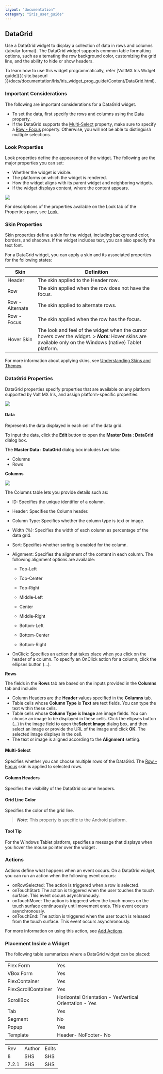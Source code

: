 ```yaml
---
layout: "documentation"
category: "iris_user_guide"
---
```

                           


DataGrid
--------

Use a DataGrid widget to display a collection of data in rows and columns (tabular format). The DataGrid widget supports common table formatting options, such as alternating the row background color, customizing the grid line, and the ability to hide or show headers.

To learn how to use this widget programmatically, refer [VoltMX Iris Widget guide]({{ site.baseurl }}/docs/documentation/Iris/iris_widget_prog_guide/Content/DataGrid.html).

### Important Considerations

The following are important considerations for a DataGrid widget.

*   To set the data, first specify the rows and columns using the [Data](#data) property.
*   If the DataGrid supports the [Multi-Select](#multi-select) property, make sure to specify a [Row - Focus](#multi-select) property. Otherwise, you will not be able to distinguish multiple selections.
    

### Look Properties

Look properties define the appearance of the widget. The following are the major properties you can set:

*   Whether the widget is visible.
*   The platforms on which the widget is rendered.
*   How the widget aligns with its parent widget and neighboring widgets.
*   If the widget displays content, where the content appears.

![](Resources/Images/DataGrid.png)

For descriptions of the properties available on the Look tab of the Properties pane, see [Look](Look.html#Flex).

### Skin Properties

Skin properties define a skin for the widget, including background color, borders, and shadows. If the widget includes text, you can also specify the text font.

For a DataGrid widget, you can apply a skin and its associated properties for the following states:

  
| Skin | Definition |
| --- | --- |
| Header | The skin applied to the Header row. |
| Row | The skin applied when the row does not have the focus. |
| Row - Alternate | The skin applied to alternate rows. |
| Row - Focus | The skin applied when the row has the focus. |
| Hover Skin | The look and feel of the widget when the cursor hovers over the widget. > **_Note:_** Hover skins are available only on the Windows (native) Tablet platform. |

For more information about applying skins, see [Understanding Skins and Themes](Customizing_the_Look_and_Feel_with_Skins.html).

### DataGrid Properties

DataGrid properties specify properties that are available on any platform supported by Volt MX Iris, and assign platform-specific properties.

![](Resources/Images/dataguide_wsp.png)

#### Data

Represents the data displayed in each cell of the data grid.

To input the data, click the **Edit** button to open the **Master Data : DataGrid** dialog box.

The **Master Data : DataGrid** dialog box includes two tabs:

*   Columns
*   Rows

**Columns**

![](Resources/Images/dataGrid_col_692x256.png)

The Columns table lets you provide details such as:

*   ID: Specifies the unique identifier of a column.
*   Header: Specifies the Column header.
*   Column Type: Specifies whether the column type is text or image.
*   Width (%): Specifies the width of each column as percentage of the data grid.
*   Sort: Specifies whether sorting is enabled for the column.
*   Alignment: Specifies the alignment of the content in each column. The following alignment options are available:
    *   Top-Left
        
    *   Top-Center
    *   Top-Right
    *   Middle-Left
    *   Center
        
    *   Middle-Right
    *   Bottom-Left
    *   Bottom-Center
        
    *   Bottom-Right
        
*   OnClick: Specifies an action that takes place when you click on the header of a column. To specify an OnClick action for a column, click the ellipses button (...).

**Rows**

The fields in the **Rows** tab are based on the inputs provided in the **Columns** tab and include:

*   Column Headers are the **Header** values specified in the **Columns** tab.
*   Table cells whose **Column Type** is **Text** are text fields. You can type the text within these cells.
*   Table cells whose **Column Type** is **Image** are image fields. You can choose an image to be displayed in these cells. Click the ellipses button (...) in the image field to open the**Select Image** dialog box, and then select an image or provide the URL of the image and click **OK**. The selected image displays in the cell.
*   The text or image is aligned according to the **Alignment** setting.

#### Multi-Select

Specifies whether you can choose multiple rows of the DataGird. The [Row - Focus](#Specifies) skin is applied to selected rows.

#### Column Headers

Specifies the visibility of the DataGrid column headers.

#### Grid Line Color

Specifies the color of the grid line.

> **_Note:_** This property is specific to the Android platform.

#### Tool Tip

For the Windows Tablet platform, specifies a message that displays when you hover the mouse pointer over the widget .

### Actions

Actions define what happens when an event occurs. On a DataGrid widget, you can run an action when the following event occurs:

*   onRowSelected: The action is triggered when a row is selected.
*   onTouchStart: The action is triggered when the user touches the touch surface. This event occurs asynchronously.
*   onTouchMove: The action is triggered when the touch moves on the touch surface continuously until movement ends. This event occurs asynchronously.
*   onTouchEnd: The action is triggered when the user touch is released from the touch surface. This event occurs asynchronously.

For more information on using this action, see [Add Actions](working_with_Action_Editor.html).

### Placement Inside a Widget

The following table summarizes where a DataGrid widget can be placed:

<table style="mc-table-style: url('Resources/TableStyles/Basic.css');" class="TableStyle-Basic" cellspacing="0"><colgroup><col class="TableStyle-Basic-Column-Column1"> <col class="TableStyle-Basic-Column-Column1"></colgroup><tbody><tr class="TableStyle-Basic-Body-Body1"><td class="TableStyle-Basic-BodyE-Column1-Body1">Flex Form</td><td class="TableStyle-Basic-BodyD-Column1-Body1">Yes</td></tr><tr class="TableStyle-Basic-Body-Body1"><td class="TableStyle-Basic-BodyE-Column1-Body1">VBox Form</td><td class="TableStyle-Basic-BodyD-Column1-Body1">Yes</td></tr><tr class="TableStyle-Basic-Body-Body1"><td class="TableStyle-Basic-BodyE-Column1-Body1">FlexContainer</td><td class="TableStyle-Basic-BodyD-Column1-Body1">Yes</td></tr><tr class="TableStyle-Basic-Body-Body1"><td class="TableStyle-Basic-BodyE-Column1-Body1">FlexScrollContainer</td><td class="TableStyle-Basic-BodyD-Column1-Body1">Yes</td></tr><tr class="TableStyle-Basic-Body-Body1"><td class="TableStyle-Basic-BodyE-Column1-Body1">ScrollBox</td><td class="TableStyle-Basic-BodyD-Column1-Body1">Horizontal Orientation - YesVertical Orientation - Yes</td></tr><tr class="TableStyle-Basic-Body-Body1"><td class="TableStyle-Basic-BodyE-Column1-Body1">Tab</td><td class="TableStyle-Basic-BodyD-Column1-Body1">Yes</td></tr><tr class="TableStyle-Basic-Body-Body1"><td class="TableStyle-Basic-BodyE-Column1-Body1">Segment</td><td class="TableStyle-Basic-BodyD-Column1-Body1">No</td></tr><tr class="TableStyle-Basic-Body-Body1"><td class="TableStyle-Basic-BodyE-Column1-Body1">Popup</td><td class="TableStyle-Basic-BodyD-Column1-Body1">Yes</td></tr><tr class="TableStyle-Basic-Body-Body1"><td class="TableStyle-Basic-BodyB-Column1-Body1">Template&nbsp;</td><td class="TableStyle-Basic-BodyA-Column1-Body1">Header- NoFooter- No</td></tr></tbody></table>

<table style="margin-left: 0;margin-right: auto;mc-table-style: url('Resources/TableStyles/RevisionTable.css');" class="TableStyle-RevisionTable" cellspacing="0" data-mc-conditions="Default.HTML5 Only"><colgroup><col class="TableStyle-RevisionTable-Column-Column1" style="width: 26px;"> <col class="TableStyle-RevisionTable-Column-Column1"> <col class="TableStyle-RevisionTable-Column-Column1"></colgroup><tbody><tr class="TableStyle-RevisionTable-Body-Body1"><td class="TableStyle-RevisionTable-BodyE-Column1-Body1" data-mc-conditions="Default.HTML5 Only">Rev</td><td class="TableStyle-RevisionTable-BodyE-Column1-Body1" data-mc-conditions="Default.HTML5 Only">Author</td><td class="TableStyle-RevisionTable-BodyD-Column1-Body1" data-mc-conditions="Default.HTML5 Only">Edits</td></tr><tr class="TableStyle-RevisionTable-Body-Body1"><td class="TableStyle-RevisionTable-BodyE-Column1-Body1" data-mc-conditions="Default.HTML5 Only">8</td><td class="TableStyle-RevisionTable-BodyE-Column1-Body1" data-mc-conditions="Default.HTML5 Only">SHS</td><td class="TableStyle-RevisionTable-BodyD-Column1-Body1" data-mc-conditions="Default.HTML5 Only">SHS</td></tr><tr class="TableStyle-RevisionTable-Body-Body1"><td class="TableStyle-RevisionTable-BodyB-Column1-Body1" data-mc-conditions="Default.HTML5 Only">7.2.1</td><td class="TableStyle-RevisionTable-BodyB-Column1-Body1" data-mc-conditions="Default.HTML5 Only">SHS</td><td class="TableStyle-RevisionTable-BodyA-Column1-Body1" data-mc-conditions="Default.HTML5 Only">SHS</td></tr></tbody></table>
